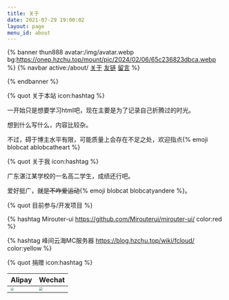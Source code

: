 ```yaml
---
title: 关于
date: 2021-07-29 19:00:02
layout: page
menu_id: about
---
```

{% banner thun888 avatar:/img/avatar.webp bg:https://onep.hzchu.top/mount/pic/2024/02/06/65c236823dbca.webp %}
{% navbar active:/about/ [关于](/about/) [友链](/friends/) [留言](/say/) %}

{% endbanner %}

{% quot 关于本站 icon:hashtag %}

一开始只是想要学习html吧，现在主要是为了记录自己折腾过的时光。

想到什么写什么，内容比较杂。

 不过，碍于博主水平有限，可能质量上会存在不足之处，欢迎指点{% emoji blobcat ablobcatheart %}


{% quot 关于我 icon:hashtag %}

广东湛江某学校的一名高二学生，成绩还行吧。

爱好挺广，~~就是不咋爱运动~~{% emoji blobcat blobcatyandere %}。

{% quot 目前参与/开发项目 %}

{% hashtag Mirouter-ui https://github.com/Mirouterui/mirouter-ui/ color:red %}

{% hashtag 峰间云海MC服务器 https://blog.hzchu.top/wiki/fcloud/ color:yellow %}

{% quot 捐赠 icon:hashtag %}

|Alipay|Wechat|
|-|-|
|<img src="https://onep.hzchu.top/mount/pic/2023/01/25/63d0a914495c1.webp" style="zoom:42.5%;" />|<img src="https://onep.hzchu.top/mount/pic/2023/01/25/63d0a92955df2.webp" style="zoom:50%;" />|